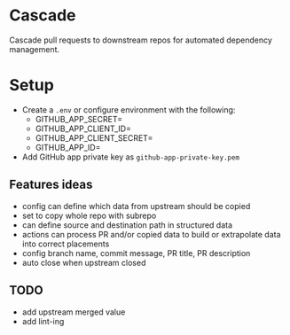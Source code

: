 # Cascade

Cascade pull requests to downstream repos for automated dependency management. 

# Setup

- Create a `.env` or configure environment with the following:
  - GITHUB_APP_SECRET=
  - GITHUB_APP_CLIENT_ID=
  - GITHUB_APP_CLIENT_SECRET=
  - GITHUB_APP_ID=
- Add GitHub app private key as `github-app-private-key.pem`

## Features ideas

- config can define which data from upstream should be copied
- set to copy whole repo with subrepo
- can define source and destination path in structured data
- actions can process PR and/or copied data to build or extrapolate data into correct placements
- config branch name, commit message, PR title, PR description
- auto close when upstream closed

## TODO

- add upstream merged value
- add lint-ing
